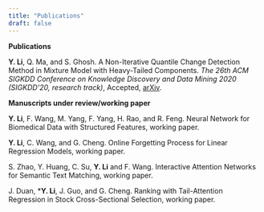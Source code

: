 ```yaml
---
title: "Publications"
draft: false
---
```


**Publications**

**Y. Li**, Q. Ma, and S. Ghosh. A Non-Iterative Quantile Change Detection Method in Mixture Model with Heavy-Tailed Components. _The 26th ACM SIGKDD Conference on Knowledge Discovery and Data Mining 2020 (SIGKDD'20, research track)_, Accepted, [arXiv](https://arxiv.org/abs/2006.11383).


**Manuscripts under review/working paper**

**Y. Li**, F. Wang, M. Yang, F. Yang, H. Rao, and R. Feng. Neural Network for Biomedical Data with Structured Features, working paper.

**Y. Li**, C. Wang, and G. Cheng. Online Forgetting Process for Linear Regression Models, working paper.

S. Zhao, Y. Huang, C. Su, **Y. Li** and F. Wang. Interactive Attention Networks for Semantic Text Matching, working paper.

J. Duan, ***Y. Li**, J. Guo, and G. Cheng.
Ranking with Tail-Attention Regression in Stock Cross-Sectional Selection, working paper.


